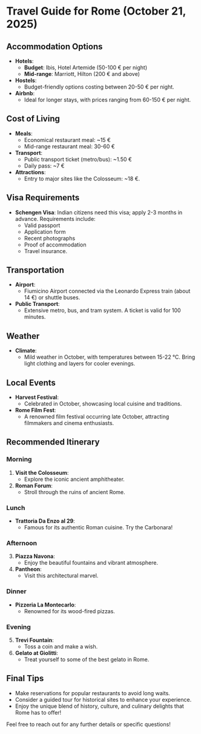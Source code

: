 # Travel Guide for Rome (October 21, 2025)

## Accommodation Options
- **Hotels**: 
  - **Budget**: Ibis, Hotel Artemide (50-100 € per night)
  - **Mid-range**: Marriott, Hilton (200 € and above)
- **Hostels**: 
  - Budget-friendly options costing between 20-50 € per night.
- **Airbnb**: 
  - Ideal for longer stays, with prices ranging from 60-150 € per night.

## Cost of Living
- **Meals**: 
  - Economical restaurant meal: ~15 €
  - Mid-range restaurant meal: 30-60 €
- **Transport**: 
  - Public transport ticket (metro/bus): ~1.50 €
  - Daily pass: ~7 €
- **Attractions**: 
  - Entry to major sites like the Colosseum: ~18 €.

## Visa Requirements
- **Schengen Visa**: Indian citizens need this visa; apply 2-3 months in advance. Requirements include:
  - Valid passport
  - Application form
  - Recent photographs
  - Proof of accommodation
  - Travel insurance.

## Transportation
- **Airport**: 
  - Fiumicino Airport connected via the Leonardo Express train (about 14 €) or shuttle buses.
- **Public Transport**: 
  - Extensive metro, bus, and tram system. A ticket is valid for 100 minutes.

## Weather
- **Climate**: 
  - Mild weather in October, with temperatures between 15-22 °C. Bring light clothing and layers for cooler evenings.

## Local Events
- **Harvest Festival**: 
  - Celebrated in October, showcasing local cuisine and traditions.
- **Rome Film Fest**: 
  - A renowned film festival occurring late October, attracting filmmakers and cinema enthusiasts.

## Recommended Itinerary

### Morning
1. **Visit the Colosseum**: 
   - Explore the iconic ancient amphitheater.
2. **Roman Forum**: 
   - Stroll through the ruins of ancient Rome.

### Lunch
- **Trattoria Da Enzo al 29**: 
  - Famous for its authentic Roman cuisine. Try the Carbonara!

### Afternoon
3. **Piazza Navona**: 
   - Enjoy the beautiful fountains and vibrant atmosphere.
4. **Pantheon**: 
   - Visit this architectural marvel.

### Dinner
- **Pizzeria La Montecarlo**: 
  - Renowned for its wood-fired pizzas.

### Evening
5. **Trevi Fountain**: 
   - Toss a coin and make a wish.
6. **Gelato at Giolitti**: 
   - Treat yourself to some of the best gelato in Rome.

## Final Tips
- Make reservations for popular restaurants to avoid long waits.
- Consider a guided tour for historical sites to enhance your experience.
- Enjoy the unique blend of history, culture, and culinary delights that Rome has to offer!

Feel free to reach out for any further details or specific questions!